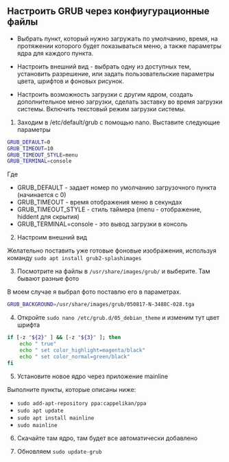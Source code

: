 ## Настроить GRUB через конфиугурационные файлы

- Выбрать пункт, который нужно загружать по умолчанию, время, на протяжении которого будет показываться меню, а также параметры ядра для каждого пункта. 

- Настроить внешний вид - выбрать одну из доступных тем, установить разрешение, или задать пользовательские параметры цвета, шрифтов и фоновых рисунок. 

- Настроить возможность загрузки с другим ядром, создать дополнительное меню загрузки, сделать заставку во время загрузки системы.
 Включить текстовый режим загрузки системы. 

1. Заходим в /etc/default/grub с помощью nano. Выставите следующие параметры 

```bash
GRUB_DEFAULT=0
GRUB_TIMEOUT=10
GRUB_TIMEOUT_STYLE=menu
GRUB_TERMINAL=console
```

Где

- GRUB_DEFAULT - задает номер по умолчанию загрузочного пункта (начинается с 0)
- GRUB_TIMEOUT - время отображения меню в секундах
- GRUB_TIMEOUT_STYLE - стиль таймера (menu - отображение, hiddent для скрытия)
- GRUB_TERMINAL=console - это вывод загрузки в консоль

2. Настроим внешний вид

Желательно поставить уже готовые фоновые изображения, используя команду `sudo apt install grub2-splashimages`

3. Посмотрите на файлы в `/usr/share/images/grub/` и выберите. Там бывают разные фото
 
В моем случае я выбрал фото поставлю его в параметрах. 
  
```bash
GRUB_BACKGROUND=/usr/share/images/grub/050817-N-3488C-028.tga
```

4. Откройте `sudo nano /etc/grub.d/05_debian_theme` и изменим тут цвет шрифта 

```bash
if [-z "${2}" ] && [-z "${3}" ]; then
    echo " true"
    echo " set color_highlight=magenta/black"
    echo " set color_normal=green/black"
fi
```

5. Установите новое ядро через приложение mainline 

Выполните пункты, которые описаны ниже: 

- `sudo add-apt-repository ppa:cappelikan/ppa`
- `sudo apt update`
- `sudo apt install mainline`
- `sudo mainline`

6. Скачайте там ядро, там будет все автоматически добавлено


7. Обновляем `sudo update-grub`


